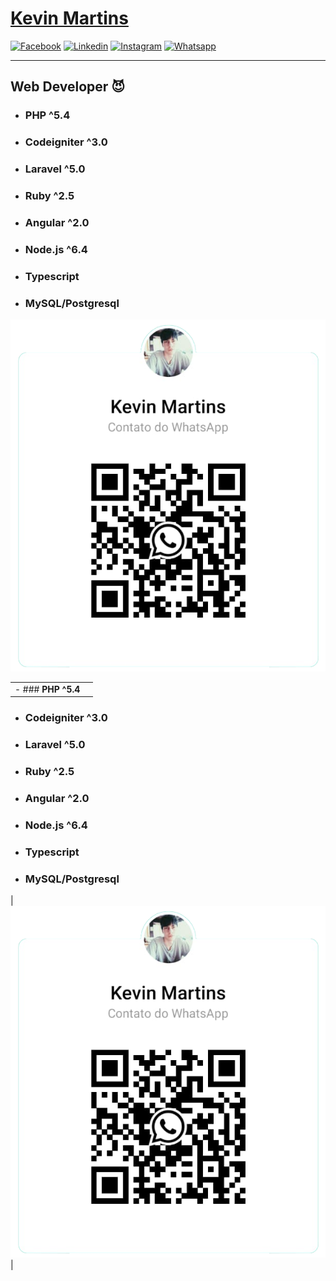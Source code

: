 
# [**Kevin Martins**](https://api.whatsapp.com/send?phone=5511957713498&text=Ol%C3%A1%20eu%20de%20encontrei%20pelo%20github)


[<img src="https://static.xx.fbcdn.net/rsrc.php/yD/r/d4ZIVX-5C-b.ico" alt="Facebook" width="30" height="30">](https://www.facebook.com/KevinMartins367/)
[<img src="https://static-exp1.licdn.com/sc/h/al2o9zrvru7aqj8e1x2rzsrca" alt="Linkedin" width="30" height="30">](https://www.linkedin.com/in/kevin-martins-010532119/)
[<img src="https://www.instagram.com/static/images/ico/apple-touch-icon-76x76-precomposed.png/666282be8229.png" alt="Instagram" width="30" height="30">](https://www.instagram.com/kevinmartins367/)
[<img src="https://static.whatsapp.net/rsrc.php/v3/yP/r/rYZqPCBaG70.png" alt="Whatsapp" width="30" height="30">](https://api.whatsapp.com/send?phone=5511957713498&text=Ol%C3%A1%20eu%20de%20encontrei%20pelo%20github) 

----------
## **Web Developer** :smiling_imp:

- ### **PHP ^5.4**
- ### **Codeigniter ^3.0**
- ### **Laravel ^5.0**
- ### **Ruby ^2.5**
- ### **Angular ^2.0**
- ### **Node.js ^6.4**
- ### **Typescript**
- ### **MySQL/Postgresql**

![qrcode](https://github.com/KevinMartins367/KevinMartins367/blob/master/img/qrcode.png?raw=true) 


|  |  |
|---------- |---------- |
| - ### **PHP ^5.4**
- ### **Codeigniter ^3.0**
- ### **Laravel ^5.0**
- ### **Ruby ^2.5**
- ### **Angular ^2.0**
- ### **Node.js ^6.4**
- ### **Typescript**
- ### **MySQL/Postgresql** 
| ![qrcode](https://github.com/KevinMartins367/KevinMartins367/blob/master/img/qrcode.png?raw=true) |

